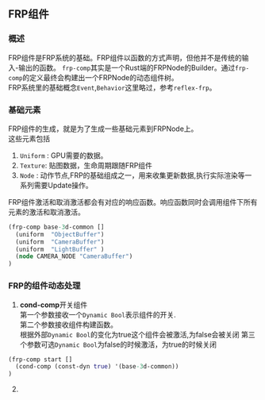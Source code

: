 ## FRP组件  
### 概述  
FRP组件是FRP系统的基础。FRP组件以函数的方式声明，但他并不是传统的输入-输出的函数。 
`frp-comp`其实是一个Rust端的FRPNode的Builder。通过`frp-comp`的定义最终会构建出一个FRPNode的动态组件树。  
FRP系统里的基础概念`Event`,`Behavior`这里略过，参考`reflex-frp`。  


### 基础元素
FRP组件的生成，就是为了生成一些基础元素到FRPNode上。  
这些元素包括 
1. `Uniform` : GPU需要的数据。 
2. `Texture`: 贴图数据，生命周期跟随FRP组件
2. `Node` : 动作节点,FRP的基础组成之一，用来收集更新数据,执行实际渲染等一系列需要Update操作。  

FRP组件激活和取消激活都会有对应的响应函数。响应函数同时会调用组件下所有元素的激活和取消激活。    
```Clojure
(frp-comp base-3d-common []
  (uniform  "ObjectBuffer")
  (uniform  "CameraBuffer")
  (uniform  "LightBuffer" )
  (node CAMERA_NODE "CameraBuffer")
)
```

### FRP的组件动态处理  
1. <b>cond-comp</b>开关组件  
     第一个参数接收一个`Dynamic Bool`表示组件的开关.  
     第二个参数接收组件构建函数。  
     根据外部`Dynamic Bool`的变化为true这个组件会被激活,为false会被关闭
     第三个参数可选`Dynamic Bool`为false的时候激活，为true的时候关闭
```Clojure
(frp-comp start []
  (cond-comp (const-dyn true) '(base-3d-common))
)
```

2. 